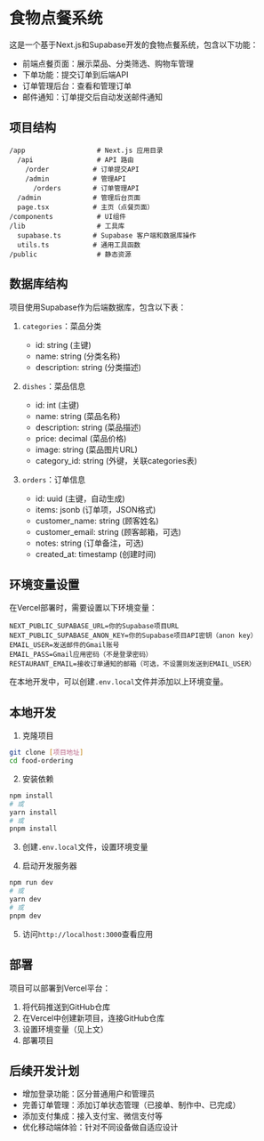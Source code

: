 # 食物点餐系统

这是一个基于Next.js和Supabase开发的食物点餐系统，包含以下功能：

- 前端点餐页面：展示菜品、分类筛选、购物车管理
- 下单功能：提交订单到后端API
- 订单管理后台：查看和管理订单
- 邮件通知：订单提交后自动发送邮件通知

## 项目结构

```
/app                  # Next.js 应用目录
  /api                # API 路由
    /order           # 订单提交API
    /admin           # 管理API
      /orders        # 订单管理API
  /admin             # 管理后台页面
  page.tsx           # 主页（点餐页面）
/components           # UI组件
/lib                  # 工具库
  supabase.ts        # Supabase 客户端和数据库操作
  utils.ts           # 通用工具函数
/public               # 静态资源
```

## 数据库结构

项目使用Supabase作为后端数据库，包含以下表：

1. `categories`：菜品分类
   - id: string (主键)
   - name: string (分类名称)
   - description: string (分类描述)

2. `dishes`：菜品信息
   - id: int (主键)
   - name: string (菜品名称)
   - description: string (菜品描述)
   - price: decimal (菜品价格)
   - image: string (菜品图片URL)
   - category_id: string (外键，关联categories表)

3. `orders`：订单信息
   - id: uuid (主键，自动生成)
   - items: jsonb (订单项，JSON格式)
   - customer_name: string (顾客姓名)
   - customer_email: string (顾客邮箱，可选)
   - notes: string (订单备注，可选)
   - created_at: timestamp (创建时间)

## 环境变量设置

在Vercel部署时，需要设置以下环境变量：

```
NEXT_PUBLIC_SUPABASE_URL=你的Supabase项目URL
NEXT_PUBLIC_SUPABASE_ANON_KEY=你的Supabase项目API密钥（anon key）
EMAIL_USER=发送邮件的Gmail账号
EMAIL_PASS=Gmail应用密码（不是登录密码）
RESTAURANT_EMAIL=接收订单通知的邮箱（可选，不设置则发送到EMAIL_USER）
```

在本地开发中，可以创建`.env.local`文件并添加以上环境变量。

## 本地开发

1. 克隆项目

```bash
git clone [项目地址]
cd food-ordering
```

2. 安装依赖

```bash
npm install
# 或
yarn install
# 或
pnpm install
```

3. 创建`.env.local`文件，设置环境变量

4. 启动开发服务器

```bash
npm run dev
# 或
yarn dev
# 或
pnpm dev
```

5. 访问`http://localhost:3000`查看应用

## 部署

项目可以部署到Vercel平台：

1. 将代码推送到GitHub仓库
2. 在Vercel中创建新项目，连接GitHub仓库
3. 设置环境变量（见上文）
4. 部署项目

## 后续开发计划

- 增加登录功能：区分普通用户和管理员
- 完善订单管理：添加订单状态管理（已接单、制作中、已完成）
- 添加支付集成：接入支付宝、微信支付等
- 优化移动端体验：针对不同设备做自适应设计 